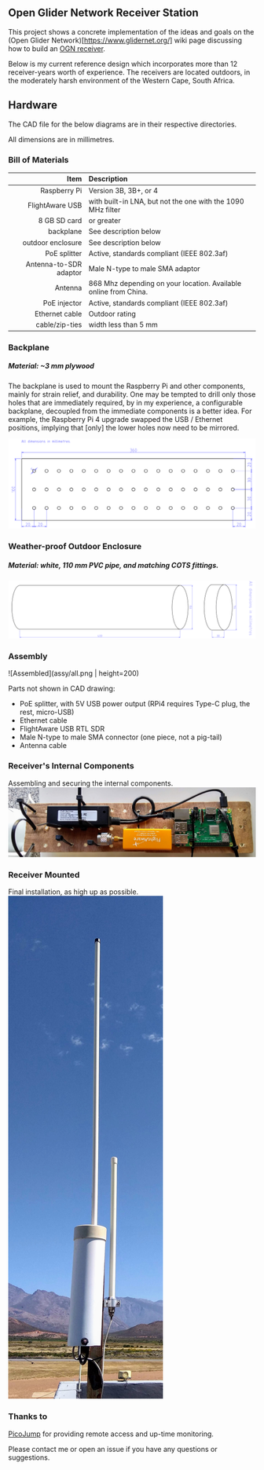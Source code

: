 ## Open Glider Network Receiver Station

This project shows a concrete implementation of the ideas and goals on the 
(Open Glider Network)[https://www.glidernet.org/] wiki page discussing how to build an 
[OGN receiver](http://wiki.glidernet.org/ogn-receiver-hardware-and-software#hardware).

Below is my current reference design which incorporates more than 12 receiver-years
worth of experience.
The receivers are located outdoors, in the moderately harsh environment of the Western Cape,
South Africa.

## Hardware

The CAD file for the below diagrams are in their respective directories.

All dimensions are in millimetres.

### Bill of Materials

Item   | Description
---: | :---
Raspberry Pi | Version 3B, 3B+, or 4
FlightAware USB	| with built-in LNA, but not the one with the 1090 MHz filter
8 GB SD card |or greater
backplane | See description below
outdoor enclosure | See description below
PoE splitter | Active, standards compliant (IEEE 802.3af)
Antenna-to-SDR adaptor | Male N-type to male SMA adaptor
Antenna | 868 Mhz depending on your location. Available online from China.
PoE injector | Active, standards compliant (IEEE 802.3af)
Ethernet cable | Outdoor rating
cable/zip-ties | width less than 5 mm


### Backplane

##### Material: ~3 mm plywood

The backplane is used to mount the Raspberry Pi and other components, mainly for strain relief, and durability.
One may be tempted to drill only those holes that are immediately required, by in my experience, a configurable
backplane, decoupled from the immediate components is a better idea.  For example, the Raspberry Pi 4 upgrade 
swapped the USB / Ethernet positions, implying that [only] the lower holes now need to be mirrored.

![PVC pipe enclosure](backplane/backplane.png)


### Weather-proof Outdoor Enclosure
##### Material: white, 110 mm PVC pipe, and matching COTS fittings.

![PVC pipe enclosure](enclosure/enclosure.png)


### Assembly

![Assembled](assy/all.png | height=200)

Parts not shown in CAD drawing:

* PoE splitter, with 5V USB power output (RPi4 requires Type-C plug, the rest, micro-USB)
* Ethernet cable
* FlightAware USB RTL SDR
* Male N-type to male SMA connector (one piece, not a pig-tail)
* Antenna cable

### Receiver's Internal Components
Assembling and securing the internal components.
![Receiver components](assy/rx_int.jpg)

### Receiver Mounted
Final installation, as high up as possible.
![Receiver mounted](assy/rx.jpg)


### Thanks to

[PicoJump](https://www.picojump.com) for providing remote access and up-time monitoring.


Please contact me or open an issue if you have any questions or suggestions.

